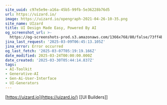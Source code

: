 ```yaml
---
site_uuid: c97e5e9e-a16a-45b5-99fb-5e36228b76d5
url: https://uizard.io/
image: https://uizard.io/opengraph-2021-04-26-10-35.png
site_name: UIzard
title: UI Design Made Easy, Powered By AI
og_screenshot_url: >-
  https://og-screenshots-prod.s3.amazonaws.com/1366x768/80/false/73ff4b4be188cbcddb89a513de0a5cf8533865b0677c6196abee2c2bfc93c346.jpeg
jina_last_request: '2025-03-09T06:45:13.105Z'
jina_error: Error occurred
og_last_fetch: '2025-03-07T05:19:19.166Z'
date_modified: 2025-03-24T00:00:00.000Z
date_created: '2025-03-30T05:44:14.837Z'
tags:
- AI-Toolkit
- Generative-AI
- Gen-Ai-User-Interface
- UI-Generators
---
```









[https://uizard.io](https://uizard.io/)
[[UI Builders]]
